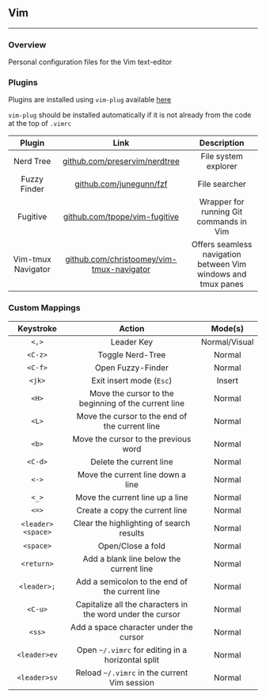 ## Vim
---
### Overview
Personal configuration files for the Vim text-editor

### Plugins
Plugins are installed using `vim-plug` available [here](https://github.com/junegunn/vim-plug)

`vim-plug` should be installed automatically if it is not already from the code at the top of
`.vimrc`

| Plugin | Link | Description |
| :---: | :---: | :---: |
| Nerd Tree | [github.com/preservim/nerdtree](https://github.com/preservim/nerdtree) | File system explorer |
| Fuzzy Finder |  [github.com/junegunn/fzf](https://github.com/junegunn/fzf#as-vim-plugin) | File searcher |
| Fugitive | [github.com/tpope/vim-fugitive](https://github.com/tpope/vim-fugitive) | Wrapper for running Git commands in Vim|
| Vim-tmux Navigator | [github.com/christoomey/vim-tmux-navigator](https://github.com/christoomey/vim-tmux-navigator) | Offers seamless navigation between Vim windows and tmux panes |

### Custom Mappings
| Keystroke | Action | Mode(s) |
| :---: | :---: | :---: |
| `<,>` | Leader Key | Normal/Visual |
| `<C-z>` | Toggle Nerd-Tree | Normal |
| `<C-f>` | Open Fuzzy-Finder | Normal |
| `<jk>` | Exit insert mode (`Esc`) | Insert |
| `<H>` | Move the cursor to the beginning of the current line | Normal |
| `<L>` | Move the cursor to the end of the current line | Normal |
| `<b>` | Move the cursor to the previous word | Normal |
| `<C-d>`| Delete the current line | Normal |
| `<->` |  Move the current line down a line | Normal |
| `<_>` |  Move the current line up a line | Normal |
| `<=>` |  Create a copy the current line | Normal |
| `<leader><space>` | Clear the highlighting of search results | Normal |
| `<space>` | Open/Close a fold | Normal |
| `<return>` | Add a blank line below the current line | Normal |
| `<leader>;`| Add a semicolon to the end of the current line | Normal |
| `<C-u>`| Capitalize all the characters in the word under the cursor | Normal |
| `<ss>` | Add a space character under the cursor | Normal |
| `<leader>ev` | Open `~/.vimrc` for editing in a horizontal split | Normal |
| `<leader>sv` | Reload `~/.vimrc` in the current Vim session | Normal |

